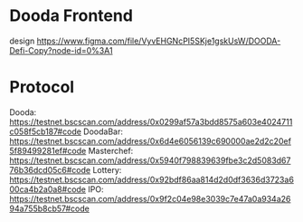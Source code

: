 # Dooda Frontend

design https://www.figma.com/file/VyvEHGNcPI5SKje1gskUsW/DOODA-Defi-Copy?node-id=0%3A1 

# Protocol

Dooda: https://testnet.bscscan.com/address/0x0299af57a3bdd8575a603e4024711c058f5cb187#code
DoodaBar: https://testnet.bscscan.com/address/0x6d4e6056139c690000ae2d2c20ef5f89499281ef#code
Masterchef: https://testnet.bscscan.com/address/0x5940f798839639fbe3c2d5083d6776b36dcd05c6#code
Lottery: https://testnet.bscscan.com/address/0x92bdf86aa814d2d0df3636d3723a600ca4b2a0a8#code
IPO: https://testnet.bscscan.com/address/0x9f2c04e98e3039c7e47a0a934a2694a755b8cb57#code
